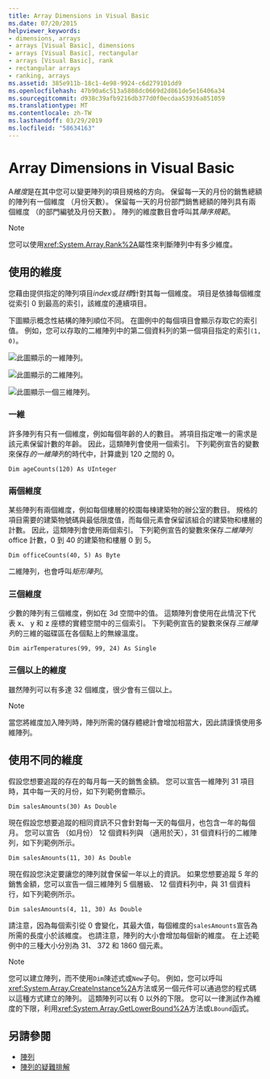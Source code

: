```yaml
---
title: Array Dimensions in Visual Basic
ms.date: 07/20/2015
helpviewer_keywords:
- dimensions, arrays
- arrays [Visual Basic], dimensions
- arrays [Visual Basic], rectangular
- arrays [Visual Basic], rank
- rectangular arrays
- ranking, arrays
ms.assetid: 385e911b-18c1-4e98-9924-c6d279101dd9
ms.openlocfilehash: 47b90a6c513a5808dc0669d2d861de5e16406a34
ms.sourcegitcommit: d938c39afb9216db377d0f0ecdaa53936a851059
ms.translationtype: MT
ms.contentlocale: zh-TW
ms.lasthandoff: 03/29/2019
ms.locfileid: "58634163"
---
```

# <a name="array-dimensions-in-visual-basic"></a>Array Dimensions in Visual Basic
A*維度*是在其中您可以變更陣列的項目規格的方向。 保留每一天的月份的銷售總額的陣列有一個維度 （月份天數）。 保留每一天的月份部門銷售總額的陣列具有兩個維度 （的部門編號及月份天數）。 陣列的維度數目會呼叫其*陣序規範*。  
  
> [!NOTE]
>  您可以使用<xref:System.Array.Rank%2A>屬性來判斷陣列中有多少維度。  
  
## <a name="working-with-dimensions"></a>使用的維度  
 您藉由提供指定的陣列項目*index*或*註標*針對其每一個維度。 項目是依據每個維度從索引 0 到最高的索引，該維度的連續項目。  
  
 下圖顯示概念性結構的陣列順位不同。 在圖例中的每個項目會顯示存取它的索引值。 例如，您可以存取的二維陣列中的第二個資料列的第一個項目指定的索引`(1, 0)`。  
  
 ![此圖顯示的一維陣列。](./media/array-dimensions/one-dimensional-array.gif)  
  
 ![此圖顯示的二維陣列。](./media/array-dimensions/two-dimensional-array.gif)  
  
 ![此圖顯示一個三維陣列。](./media/array-dimensions/three-dimensional-array.gif)  
  
### <a name="one-dimension"></a>一維  
 許多陣列有只有一個維度，例如每個年齡的人的數目。 將項目指定唯一的需求是該元素保留計數的年齡。 因此，這類陣列會使用一個索引。 下列範例宣告的變數來保存*的一維陣列*的時代中，計算歲到 120 之間的 0。  
  
```  
Dim ageCounts(120) As UInteger  
```  
  
### <a name="two-dimensions"></a>兩個維度  
 某些陣列有兩個維度，例如每個樓層的校園每棟建築物的辦公室的數目。 規格的項目需要的建築物號碼與最低限度值，而每個元素會保留該組合的建築物和樓層的計數。 因此，這類陣列會使用兩個索引。 下列範例宣告的變數來保存*二維陣列*office 計數，0 到 40 的建築物和樓層 0 到 5。  
  
```  
Dim officeCounts(40, 5) As Byte  
```  
  
 二維陣列，也會呼叫*矩形陣列*。  
  
### <a name="three-dimensions"></a>三個維度  
 少數的陣列有三個維度，例如在 3d 空間中的值。 這類陣列會使用在此情況下代表 x、 y 和 z 座標的實體空間中的三個索引。 下列範例宣告的變數來保存*三維陣列*的三維的磁碟區在各個點上的無線溫度。  
  
```  
Dim airTemperatures(99, 99, 24) As Single  
```  
  
### <a name="more-than-three-dimensions"></a>三個以上的維度  
 雖然陣列可以有多達 32 個維度，很少會有三個以上。  
  
> [!NOTE]
>  當您將維度加入陣列時，陣列所需的儲存體總計會增加相當大，因此請謹慎使用多維陣列。  
  
## <a name="using-different-dimensions"></a>使用不同的維度  
 假設您想要追蹤的存在的每月每一天的銷售金額。 您可以宣告一維陣列 31 項目時，其中每一天的月份，如下列範例會顯示。  
  
```  
Dim salesAmounts(30) As Double  
```  
  
 現在假設您想要追蹤的相同資訊不只會針對每一天的每個月，也包含一年的每個月。 您可以宣告 （如月份） 12 個資料列與 （適用於天），31 個資料行的二維陣列，如下列範例所示。  
  
```  
Dim salesAmounts(11, 30) As Double  
```  
  
 現在假設您決定要讓您的陣列就會保留一年以上的資訊。 如果您想要追蹤 5 年的銷售金額，您可以宣告一個三維陣列 5 個層級、 12 個資料列中，與 31 個資料行，如下列範例所示。  
  
```  
Dim salesAmounts(4, 11, 30) As Double  
```  
  
 請注意，因為每個索引從 0 會變化，其最大值，每個維度的`salesAmounts`宣告為所需的長度小於該維度。 也請注意，陣列的大小會增加每個新的維度。 在上述範例中的三種大小分別為 31、 372 和 1860 個元素。  
  
> [!NOTE]
>  您可以建立陣列，而不使用`Dim`陳述式或`New`子句。 例如，您可以呼叫<xref:System.Array.CreateInstance%2A>方法或另一個元件可以通過您的程式碼以這種方式建立的陣列。 這類陣列可以有 0 以外的下限。 您可以一律測試作為維度的下限，利用<xref:System.Array.GetLowerBound%2A>方法或`LBound`函式。  
  
## <a name="see-also"></a>另請參閱
- [陣列](../../../../visual-basic/programming-guide/language-features/arrays/index.md)
- [陣列的疑難排解](../../../../visual-basic/programming-guide/language-features/arrays/troubleshooting-arrays.md)
